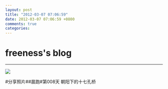 ```yaml
---
layout: post
title: "2012-03-07 07:06:59"
date: 2012-03-07 07:06:59 +0800
comments: true
categories: 
---
```


# freeness's blog

----------

![](http://okqmqrbgo.bkt.clouddn.com/201203070706591.jpg)

>
\#分享照片\#\#晨跑\#第008天 朝阳下的十七孔桥